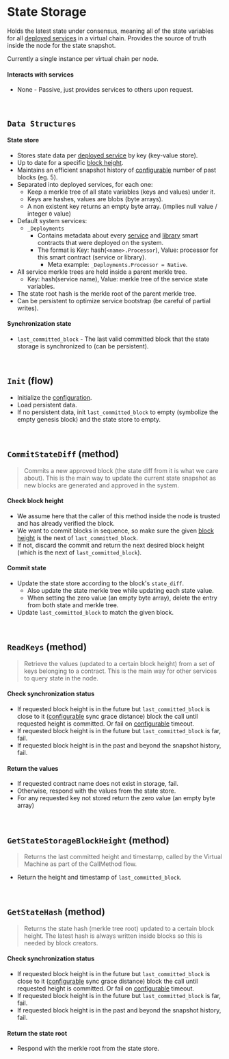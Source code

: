 # State Storage

Holds the latest state under consensus, meaning all of the state variables for all [deployed services](../../terminology.md) in a virtual chain. Provides the source of truth inside the node for the state snapshot.

Currently a single instance per virtual chain per node.

#### Interacts with services

* None - Passive, just provides services to others upon request.

&nbsp;
## `Data Structures`

#### State store
* Stores state data per [deployed service](../../terminology.md) by key (key-value store).
* Up to date for a specific [block height](../../terminology.md).
* Maintains an efficient snapshot history of [configurable](../config/services.md) number of past blocks (eg. 5).
* Separated into deployed services, for each one:
  * Keep a merkle tree of all state variables (keys and values) under it.
  * Keys are hashes, values are blobs (byte arrays).
  * A non existent key returns an empty byte array. (implies null value / integer `0` value)
* Default system services:
  * `_Deployments`
    * Contains metadata about every [service](../../terminology.md) and [library](../../terminology.md) smart contracts that were deployed on the system.
    * The format is Key: hash(`<name>.Processor`), Value: processor for this smart contract (service or library).
      * Meta example: `_Deployments.Processor = Native`.
* All service merkle trees are held inside a parent merkle tree.
  * Key: hash(service name), Value: merkle tree of the service state variables.
* The state root hash is the merkle root of the parent merkle tree.
* Can be persistent to optimize service bootstrap (be careful of partial writes).

#### Synchronization state
* `last_committed_block` - The last valid committed block that the state storage is synchronized to (can be persistent).

&nbsp;
## `Init` (flow)

* Initialize the [configuration](../config/services.md).
* Load persistent data.
* If no persistent data, init `last_committed_block` to empty (symbolize the empty genesis block) and the state store to empty.

&nbsp;
## `CommitStateDiff` (method)

> Commits a new approved block (the state diff from it is what we care about). This is the main way to update the current state snapshot as new blocks are generated and approved in the system.

#### Check block height
* We assume here that the caller of this method inside the node is trusted and has already verified the block.
* We want to commit blocks in sequence, so make sure the given [block height](../../terminology.md) is the next of `last_committed_block`.
* If not, discard the commit and return the next desired block height (which is the next of `last_committed_block`).

#### Commit state
* Update the state store according to the block's `state_diff`.
  * Also update the state merkle tree while updating each state value.
  * When setting the zero value (an empty byte array), delete the entry from both state and merkle tree.
* Update `last_committed_block` to match the given block.

&nbsp;
## `ReadKeys` (method)

> Retrieve the values (updated to a certain block height) from a set of keys belonging to a contract. This is the main way for other services to query state in the node.

#### Check synchronization status
* If requested block height is in the future but `last_committed_block` is close to it ([configurable](../config/services.md) sync grace distance) block the call until requested height is committed. Or fail on [configurable](../config/shared.md) timeout.
* If requested block height is in the future but `last_committed_block` is far, fail.
* If requested block height is in the past and beyond the snapshot history, fail.

#### Return the values
* If requested contract name does not exist in storage, fail.
* Otherwise, respond with the values from the state store.
* For any requested key not stored return the zero value (an empty byte array)

&nbsp;
## `GetStateStorageBlockHeight` (method)

> Returns the last committed height and timestamp, called by the Virtual Machine as part of the CallMethod flow.

* Return the height and timestamp of `last_committed_block`.

&nbsp;
## `GetStateHash` (method)

> Returns the state hash (merkle tree root) updated to a certain block height. The latest hash is always written inside blocks so this is needed by block creators.

#### Check synchronization status
* If requested block height is in the future but `last_committed_block` is close to it ([configurable](../config/services.md) sync grace distance) block the call until requested height is committed. Or fail on [configurable](../config/shared.md) timeout.
* If requested block height is in the future but `last_committed_block` is far, fail.
* If requested block height is in the past and beyond the snapshot history, fail.

#### Return the state root
* Respond with the merkle root from the state store.
